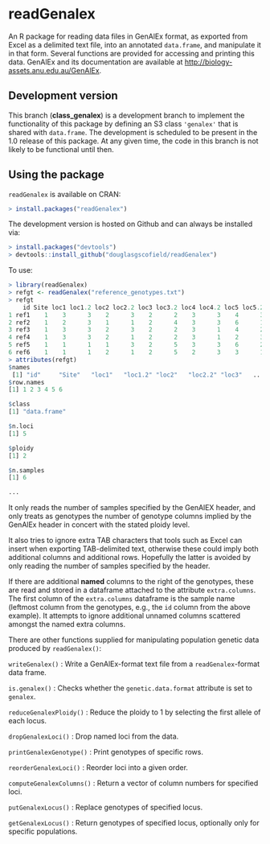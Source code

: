 readGenalex
===========

An R package for reading data files in GenAlEx format, as exported from Excel
as a delimited text file, into an annotated `data.frame`, and manipulate it in
that form.  Several functions are provided for accessing and printing this
data.  GenAlEx and its documentation are available at
<http://biology-assets.anu.edu.au/GenAlEx>.

## Development version

This branch (**class_genalex**) is a development branch to implement the
functionality of this package by defining an S3 class `'genalex'` that is
shared with `data.frame`.  The development is scheduled to be present in the
1.0 release of this package.  At any given time, the code in this branch is not
likely to be functional until then.

## Using the package

`readGenalex` is available on CRAN:

```R
> install.packages("readGenalex")
```

The development version is hosted on Github and can always be installed via:

```R
> install.packages("devtools")
> devtools::install_github("douglasgscofield/readGenalex")
```

To use:

```R
> library(readGenalex)
> refgt <- readGenalex("reference_genotypes.txt")
> refgt
    id Site loc1 loc1.2 loc2 loc2.2 loc3 loc3.2 loc4 loc4.2 loc5 loc5.2
1 ref1    1    3      3    2      3    2      2    3      3    4      3
2 ref2    1    2      3    1      1    2      4    3      3    6      1
3 ref3    1    3      3    2      3    2      2    3      1    4      2
4 ref4    1    3      3    2      1    2      2    3      1    2      3
5 ref5    1    1      1    1      3    2      5    3      3    6      2
6 ref6    1    1      1    2      1    2      5    2      3    3      1
> attributes(refgt)
$names
 [1] "id"     "Site"   "loc1"   "loc1.2" "loc2"   "loc2.2" "loc3"   ...
$row.names
[1] 1 2 3 4 5 6

$class
[1] "data.frame"

$n.loci
[1] 5

$ploidy
[1] 2

$n.samples
[1] 6

...
```

It only reads the number of samples specified by the GenAlEX header, and only
treats as genotypes the number of genotype columns implied by the GenAlEx
header in concert with the stated ploidy level.

It also tries to ignore extra TAB characters that tools such as Excel can
insert when exporting TAB-delimited text, otherwise these could imply both
additional columns and additional rows.  Hopefully the latter is avoided by
only reading the number of samples specified by the header.

If there are additional **named** columns to the right of the genotypes, these
are read and stored in a dataframe attached to the attribute `extra.columns`.
The first column of the `extra.columns` dataframe is the sample name (leftmost
column from the genotypes, e.g., the `id` column from the above example).  It
attempts to ignore additional unnamed columns scattered amongst the named extra
columns.

There are other functions supplied for manipulating population genetic data
produced by `readGenalex()`:

`writeGenalex()`
: Write a GenAlEx-format text file from a `readGenalex`-format data frame.

`is.genalex()`
: Checks whether the `genetic.data.format` attribute is set to `genalex`.

`reduceGenalexPloidy()`
: Reduce the ploidy to 1 by selecting the first allele of each locus.

`dropGenalexLoci()`
: Drop named loci from the data.

`printGenalexGenotype()`
: Print genotypes of specific rows.

`reorderGenalexLoci()`
: Reorder loci into a given order.

`computeGenalexColumns()`
: Return a vector of column numbers for specified loci.

`putGenalexLocus()`
: Replace genotypes of specified locus.

`getGenalexLocus()`
: Return genotypes of specified locus, optionally only for specific populations.


